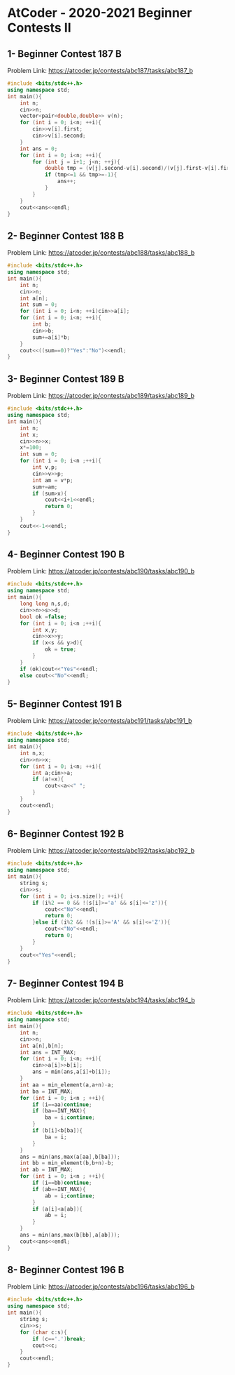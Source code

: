 # AtCoder - 2020-2021 Beginner Contests II
## 1- Beginner Contest 187 B
Problem Link:
https://atcoder.jp/contests/abc187/tasks/abc187_b
```cpp
#include <bits/stdc++.h>
using namespace std;
int main(){
    int n;
    cin>>n;
    vector<pair<double,double>> v(n);
    for (int i = 0; i<n; ++i){
        cin>>v[i].first;
        cin>>v[i].second;
    }
    int ans = 0;
    for (int i = 0; i<n; ++i){
        for (int j = i+1; j<n; ++j){
            double tmp = (v[j].second-v[i].second)/(v[j].first-v[i].first);
            if (tmp<=1 && tmp>=-1){
                ans++;
            }
        }
    }
    cout<<ans<<endl;
}
```
## 2- Beginner Contest 188 B
Problem Link:
https://atcoder.jp/contests/abc188/tasks/abc188_b
```cpp
#include <bits/stdc++.h>
using namespace std;
int main(){
    int n;
    cin>>n;
    int a[n];
    int sum = 0;
    for (int i = 0; i<n; ++i)cin>>a[i];
    for (int i = 0; i<n; ++i){
        int b;
        cin>>b;
        sum+=a[i]*b;
    }
    cout<<((sum==0)?"Yes":"No")<<endl;
}
```
## 3- Beginner Contest 189 B
Problem Link:
https://atcoder.jp/contests/abc189/tasks/abc189_b
```cpp
#include <bits/stdc++.h>
using namespace std;
int main(){
    int n;
    int x;
    cin>>n>>x;
    x*=100;
    int sum = 0;
    for (int i = 0; i<n ;++i){
        int v,p;
        cin>>v>>p;
        int am = v*p;
        sum+=am;
        if (sum>x){
            cout<<i+1<<endl;
            return 0;
        }
    }
    cout<<-1<<endl;
}
```
## 4- Beginner Contest 190 B
Problem Link:
https://atcoder.jp/contests/abc190/tasks/abc190_b
```cpp
#include <bits/stdc++.h>
using namespace std;
int main(){
    long long n,s,d;
    cin>>n>>s>>d;
    bool ok =false;
    for (int i = 0; i<n ;++i){
        int x,y;
        cin>>x>>y;
        if (x<s && y>d){
            ok = true;
        }
    }
    if (ok)cout<<"Yes"<<endl;
    else cout<<"No"<<endl;
}
```
## 5- Beginner Contest 191 B
Problem Link:
https://atcoder.jp/contests/abc191/tasks/abc191_b
```cpp
#include <bits/stdc++.h>
using namespace std;
int main(){
    int n,x;
    cin>>n>>x;
    for (int i = 0; i<n; ++i){
        int a;cin>>a;
        if (a!=x){
            cout<<a<<" ";
        }
    }
    cout<<endl;
}
```
## 6-	Beginner Contest 192 B
Problem Link:
https://atcoder.jp/contests/abc192/tasks/abc192_b
```cpp
#include <bits/stdc++.h>
using namespace std;
int main(){
    string s;
    cin>>s;
    for (int i = 0; i<s.size(); ++i){
        if (i%2 == 0 && !(s[i]>='a' && s[i]<='z')){
            cout<<"No"<<endl;
            return 0;
        }else if (i%2 && !(s[i]>='A' && s[i]<='Z')){
            cout<<"No"<<endl;
            return 0;
        }
    }
    cout<<"Yes"<<endl;
}
```
## 7-	Beginner Contest 194 B
Problem Link:
https://atcoder.jp/contests/abc194/tasks/abc194_b
```cpp
#include <bits/stdc++.h>
using namespace std;
int main(){
    int n;
    cin>>n;
    int a[n],b[n];
    int ans = INT_MAX;
    for (int i = 0; i<n; ++i){
        cin>>a[i]>>b[i];
        ans = min(ans,a[i]+b[i]);
    }
    int aa = min_element(a,a+n)-a;
    int ba = INT_MAX;
    for (int i = 0; i<n ; ++i){
        if (i==aa)continue;
        if (ba==INT_MAX){
            ba = i;continue;
        }
        if (b[i]<b[ba]){
            ba = i;
        }
    }
    ans = min(ans,max(a[aa],b[ba]));
    int bb = min_element(b,b+n)-b;
    int ab = INT_MAX;
    for (int i = 0; i<n ; ++i){
        if (i==bb)continue;
        if (ab==INT_MAX){
            ab = i;continue;
        }
        if (a[i]<a[ab]){
            ab = i;
        }
    }
    ans = min(ans,max(b[bb],a[ab]));
    cout<<ans<<endl;
}
```
## 8-	Beginner Contest 196 B
Problem Link:
https://atcoder.jp/contests/abc196/tasks/abc196_b
```cpp
#include <bits/stdc++.h>
using namespace std;
int main(){
    string s;
    cin>>s;
    for (char c:s){
        if (c=='.')break;
        cout<<c;
    }
    cout<<endl;
}
```
